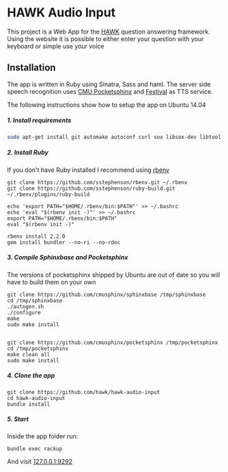 # HAWK Audio Input

This project is a Web App for the [HAWK](https://github.com/AKSW/HAWK) question answering framework. Using the website it is possible to either enter your question with your keyboard or simple use your voice

## Installation

The app is written in Ruby using Sinatra, Sass and haml. The server side speech recognition uses [CMU Pocketsphinx](https://github.com/cmusphinx/pocketsphinx) and [Festival](http://www.cstr.ed.ac.uk/projects/festival/) as TTS service.

The following instructions show how to setup the app on Ubuntu 14.04

##### 1. Install requirements

```bash
sudo apt-get install git automake autoconf curl sox libsox-dev libtool bison python-dev python-pip swig git-core curl zlib1g-dev build-essential libssl-dev libreadline-dev libyaml-dev libsqlite3-dev sqlite3 libxml2-dev libxslt1-dev libcurl4-openssl-dev python-software-properties libffi-dev libsamplerate0-dev libsamplerate0
```

##### 2. Install Ruby

If you don't have Ruby installed I recommend using [rbenv](https://github.com/sstephenson/rbenv)

```shell
git clone https://github.com/sstephenson/rbenv.git ~/.rbenv
git clone https://github.com/sstephenson/ruby-build.git ~/.rbenv/plugins/ruby-build

echo 'export PATH="$HOME/.rbenv/bin:$PATH"' >> ~/.bashrc
echo 'eval "$(rbenv init -)"' >> ~/.bashrc
export PATH="$HOME/.rbenv/bin:$PATH"
eval "$(rbenv init -)"

rbenv install 2.2.0
gem install bundler --no-ri --no-rdoc
```

##### 3. Compile Sphinxbase and Pocketsphinx

The versions of pocketsphinx shipped by Ubuntu are out of date so you will have to build them on your own

```shell
git clone https://github.com/cmusphinx/sphinxbase /tmp/sphinxbase
cd /tmp/sphinxbase
./autogen.sh
./configure
make
sudo make install


git clone https://github.com/cmusphinx/pocketsphinx /tmp/pocketsphinx
cd /tmp/pocketsphinx
make clean all
sudo make install
```

##### 4. Clone the app

```shell
git clone https://github.com/hawk/hawk-audio-input
cd hawk-audio-input
bundle install
```

##### 5. Start

Inside the app folder run:

```shell
bundle exec rackup
```

And visit [127.0.0.1:9292]()

